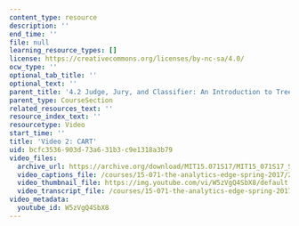 ```yaml
---
content_type: resource
description: ''
end_time: ''
file: null
learning_resource_types: []
license: https://creativecommons.org/licenses/by-nc-sa/4.0/
ocw_type: ''
optional_tab_title: ''
optional_text: ''
parent_title: '4.2 Judge, Jury, and Classifier: An Introduction to Trees '
parent_type: CourseSection
related_resources_text: ''
resource_index_text: ''
resourcetype: Video
start_time: ''
title: 'Video 2: CART'
uid: bcfc3536-903d-73a6-31b3-c9e1318a3b79
video_files:
  archive_url: https://archive.org/download/MIT15.071S17/MIT15_071S17_Session_4.2.03_300k.mp4
  video_captions_file: /courses/15-071-the-analytics-edge-spring-2017/2c07af49d24b5fccac4c2065547d31a1_W5zVgQ4SbX8.vtt
  video_thumbnail_file: https://img.youtube.com/vi/W5zVgQ4SbX8/default.jpg
  video_transcript_file: /courses/15-071-the-analytics-edge-spring-2017/840265df9b1303f45ee3b2b88eed2c79_W5zVgQ4SbX8.pdf
video_metadata:
  youtube_id: W5zVgQ4SbX8
---
```

